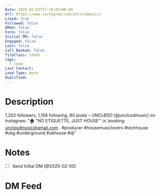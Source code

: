 ```yaml
---
Date: 2025-02-03T17:19:02+00:00
Url: https://www.instagram.com/unclosdmusic/
Liked: true
Followed: false
DMed: false
Form: false
Initial DM: false
Engaged: false
Lost: false
Call Booked: false
fileClass: leads
tags:
  - lead
Last Contact: 
Lead Type: Warm
Qualified:
---
```

# Description
1,202 followers, 1,148 following, 80 posts – UNCLØSD (@unclosdmusic) on Instagram: "🏠 "NO ETIQUETTE, JUST HOUSE"
✉️ booking: unclosdmusic@gmail.com
.
#producer #housemusiclovers #techhouse #ukg #underground #ukhouse #dj"
# Notes

- [ ] Send Initial DM (@2025-02-05)
# DM Feed